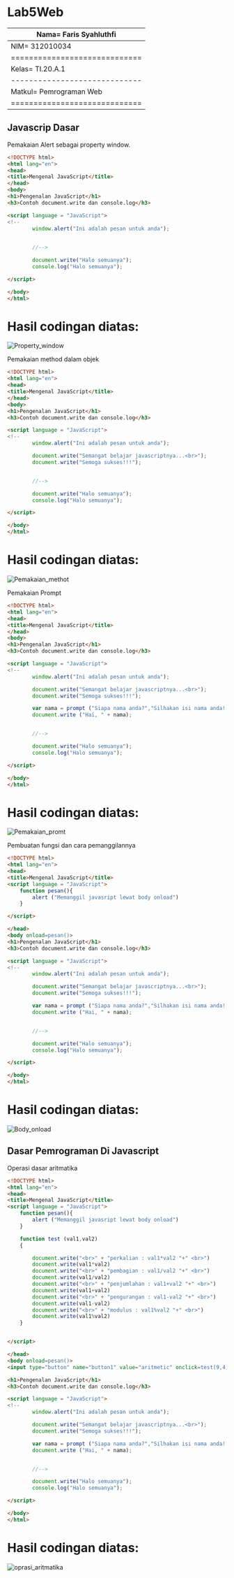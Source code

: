 # Lab5Web

| Nama= Faris Syahluthfi      | 
|-----------------------------|
| NIM= 312010034              |
|=============================| 
| Kelas= TI.20.A.1            |
|-----------------------------|
| Matkul= Pemrograman Web     |
|=============================|

## Javascrip Dasar
Pemakaian Alert sebagai property window.

```html
<!DOCTYPE html>
<html lang="en">
<head>
<title>Mengenal JavaScript</title>
</head>
<body>
<h1>Pengenalan JavaScript</h1>
<h3>Contoh document.write dan console.log</h3>

<script language = "JavaScript">
<!--
        window.alert("Ini adalah pesan untuk anda");

        
        //-->

        document.write("Halo semuanya");
        console.log("Halo semuanya");

</script>

</body>
</html>

```
# Hasil codingan diatas:
![Property_window](screenshot/Property_window.PNG)

Pemakaian method dalam objek

```html
<!DOCTYPE html>
<html lang="en">
<head>
<title>Mengenal JavaScript</title>
</head>
<body>
<h1>Pengenalan JavaScript</h1>
<h3>Contoh document.write dan console.log</h3>

<script language = "JavaScript">
<!--
        window.alert("Ini adalah pesan untuk anda");

        document.write("Semangat belajar javascriptnya...<br>");
        document.write("Semoga sukses!!!");


        //-->

        document.write("Halo semuanya");
        console.log("Halo semuanya");

</script>

</body>
</html>
```

# Hasil codingan diatas:
![Pemakaian_methot](screenshot/Pemakaian_methot.PNG)

Pemakaian Prompt

```html
<!DOCTYPE html>
<html lang="en">
<head>
<title>Mengenal JavaScript</title>
</head>
<body>
<h1>Pengenalan JavaScript</h1>
<h3>Contoh document.write dan console.log</h3>

<script language = "JavaScript">
<!--
        window.alert("Ini adalah pesan untuk anda");

        document.write("Semangat belajar javascriptnya...<br>");
        document.write("Semoga sukses!!!");

        var nama = prompt ("Siapa nama anda?","Silhakan isi nama anda!!!");
        document.write ("Hai, " + nama);


        //-->

        document.write("Halo semuanya");
        console.log("Halo semuanya");

</script>

</body>
</html>
```

# Hasil codingan diatas:
![Pemakaian_promt](screenshot/Pemakaian_promt.PNG)

Pembuatan fungsi dan cara pemanggilannya

```html
<!DOCTYPE html>
<html lang="en">
<head>
<title>Mengenal JavaScript</title>
<script language = "JavaScript">
    function pesan(){
        alert ("Memanggil javasript lewat body onload")
    }

</script>

</head>
<body onload=pesan()>
<h1>Pengenalan JavaScript</h1>
<h3>Contoh document.write dan console.log</h3>

<script language = "JavaScript">
<!--
        window.alert("Ini adalah pesan untuk anda");

        document.write("Semangat belajar javascriptnya...<br>");
        document.write("Semoga sukses!!!");

        var nama = prompt ("Siapa nama anda?","Silhakan isi nama anda!!!");
        document.write ("Hai, " + nama);


        //-->

        document.write("Halo semuanya");
        console.log("Halo semuanya");

</script>

</body>
</html>
```

# Hasil codingan diatas:
![Body_onload](screenshot/Body_onload.PNG)

## Dasar Pemrograman Di Javascript
Operasi dasar aritmatika

```html
<!DOCTYPE html>
<html lang="en">
<head>
<title>Mengenal JavaScript</title>
<script language = "JavaScript">
    function pesan(){
        alert ("Memanggil javasript lewat body onload")
    }

    function test (val1,val2)
    {

        document.write("<br>" + "perkalian : val1*val2 "+" <br>")
        document.write(val1*val2)
        document.write("<br>" + "pembagian : val1/val2 "+" <br>")
        document.write(val1/val2)
        document.write("<br>" + "penjumlahan : val1+val2 "+" <br>")
        document.write(val1+val2)
        document.write("<br>" + "pengurangan : val1-val2 "+" <br>")
        document.write(val1-val2)
        document.write("<br>" + "modulus : val1%val2 "+" <br>")
        document.write(val1%val2)
    }


</script>

</head>
<body onload=pesan()>
<input type="button" name="button1" value="aritmetic" onclick=test(9,4)>

<h1>Pengenalan JavaScript</h1>
<h3>Contoh document.write dan console.log</h3>

<script language = "JavaScript">
<!--
        window.alert("Ini adalah pesan untuk anda");

        document.write("Semangat belajar javascriptnya...<br>");
        document.write("Semoga sukses!!!");

        var nama = prompt ("Siapa nama anda?","Silhakan isi nama anda!!!");
        document.write ("Hai, " + nama);


        //-->

        document.write("Halo semuanya");
        console.log("Halo semuanya");

</script>

</body>
</html>
```

# Hasil codingan diatas:
![oprasi_aritmatika](screenshot/Body_onload.PNG)




